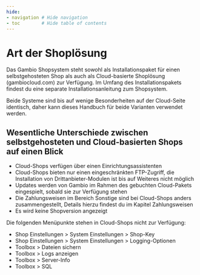 ```yaml
---
hide:
- navigation # Hide navigation
- toc        # Hide table of contents
---
```


# Art der Shoplösung

Das Gambio Shopsystem steht sowohl als Installationspaket für einen selbstgehosteten Shop als auch als Cloud-basierte Shoplösung \(gambiocloud.com\) zur Verfügung. Im Umfang des Installationspakets findest du eine separate Installationsanleitung zum Shopsystem.

Beide Systeme sind bis auf wenige Besonderheiten auf der Cloud-Seite identisch, daher kann dieses Handbuch für beide Varianten verwendet werden.

## Wesentliche Unterschiede zwischen selbstgehosteten und Cloud-basierten Shops auf einen Blick 

-   Cloud-Shops verfügen über einen Einrichtungsassistenten
-   Cloud-Shops bieten nur einen eingeschränkten FTP-Zugriff, die Installation von Drittanbieter-Modulen ist bis auf Weiteres nicht möglich
-   Updates werden von Gambio im Rahmen des gebuchten Cloud-Pakets eingespielt, sobald sie zur Verfügung stehen
-   Die Zahlungsweisen im Bereich Sonstige sind bei Cloud-Shops anders zusammengestellt, Details hierzu findest du im Kapitel Zahlungsweisen
-   Es wird keine Shopversion angezeigt

Die folgenden Menüpunkte stehen in Cloud-Shops nicht zur Verfügung:

-   Shop Einstellungen \> System Einstellungen \> Shop-Key
-   Shop Einstellungen \> System Einstellungen \> Logging-Optionen
-   Toolbox \> Dateien sichern
-   Toolbox \> Logs anzeigen
-   Toolbox \> Server-Info
-   Toolbox \> SQL

